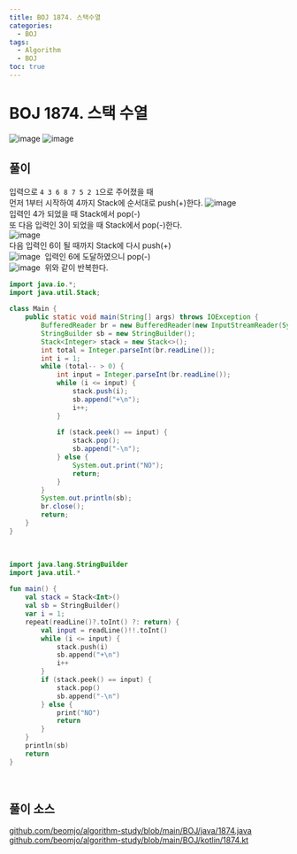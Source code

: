 ```yaml
---
title: BOJ 1874. 스택수열
categories:
  - BOJ
tags:
  - Algorithm
  - BOJ
toc: true
---
```


# **BOJ 1874. 스택 수열**
![image](https://user-images.githubusercontent.com/39984656/134807944-b729b1d3-f874-4571-b8a6-dcc81ed99389.png)
![image](https://user-images.githubusercontent.com/39984656/134807958-7dbfe12b-0611-44bd-b9f5-46b40999aaf8.png)
​
## **풀이**
입력으로 `4 3 6 8 7 5 2 1`으로 주어졌을 때   
먼저 1부터 시작하여 4까지 Stack에 순서대로 push(+)한다.
![image](https://user-images.githubusercontent.com/39984656/134807961-a882cbd5-2a36-4408-8569-d91a81d63a66.png)  
​
입력인 4가 되었을 때 Stack에서 pop(-)  
또 다음 입력인 3이 되었을 때 Stack에서 pop(-)한다.  
​![image](https://user-images.githubusercontent.com/39984656/134807983-9c4f22dc-6bfe-4303-9d50-98fc9f947f55.png)  
​
다음 입력인 6이 될 때까지 Stack에 다시 push(+)  
![image](https://user-images.githubusercontent.com/39984656/134807998-ab2f82e5-ae36-4f1e-8af6-220e1b81a2ac.png)
​
입력인 6에 도달하였으니 pop(-)   
![image](https://user-images.githubusercontent.com/39984656/134808026-83a16014-ac3d-4199-bbc0-74544130df82.png)
​
위와 같이 반복한다.  

```java
import java.io.*;
import java.util.Stack;
​
class Main {
    public static void main(String[] args) throws IOException {
        BufferedReader br = new BufferedReader(new InputStreamReader(System.in));
        StringBuilder sb = new StringBuilder();
        Stack<Integer> stack = new Stack<>();
        int total = Integer.parseInt(br.readLine());
        int i = 1;
        while (total-- > 0) {
            int input = Integer.parseInt(br.readLine());
            while (i <= input) {
                stack.push(i);
                sb.append("+\n");
                i++;
            }
​
            if (stack.peek() == input) {
                stack.pop();
                sb.append("-\n");
            } else {
                System.out.print("NO");
                return;
            }
        }
        System.out.println(sb);
        br.close();
        return;
    }
}
```
​
```kotlin
import java.lang.StringBuilder
import java.util.*
​
fun main() {
    val stack = Stack<Int>()
    val sb = StringBuilder()
    var i = 1;
    repeat(readLine()?.toInt() ?: return) {
        val input = readLine()!!.toInt()
        while (i <= input) {
            stack.push(i)
            sb.append("+\n")
            i++
        }
        if (stack.peek() == input) {
            stack.pop()
            sb.append("-\n")
        } else {
            print("NO")
            return
        }
    }
    println(sb)
    return
}
```
​
## 풀이 소스
[github.com/beomjo/algorithm-study/blob/main/BOJ/java/1874.java](https://github.com/beomjo/algorithm-study/blob/main/BOJ/java/1874.java)
[github.com/beomjo/algorithm-study/blob/main/BOJ/kotlin/1874.kt](https://github.com/beomjo/algorithm-study/blob/main/BOJ/kotlin/1874.kt)